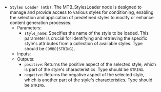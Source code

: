 - `Styles Loader (mtb)`: The MTB_StylesLoader node is designed to manage and provide access to various styles for conditioning, enabling the selection and application of predefined styles to modify or enhance content generation processes.
    - Parameters:
        - `style_name`: Specifies the name of the style to be loaded. This parameter is crucial for identifying and retrieving the specific style's attributes from a collection of available styles. Type should be `COMBO[STRING]`.
    - Inputs:
    - Outputs:
        - `positive`: Returns the positive aspect of the selected style, which is part of the style's characteristics. Type should be `STRING`.
        - `negative`: Returns the negative aspect of the selected style, which is another part of the style's characteristics. Type should be `STRING`.
